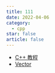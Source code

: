 ```yaml
---
title: 111
date: 2022-04-06
category:
  - cpp
star: false
article: false
---
```


- [C++ 教程](C++Tutorial.md)
- [Vector](Vector.md)
